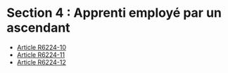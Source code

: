 # Section 4 : Apprenti employé par un ascendant

* [Article R6224-10](./LEGIARTI000018523916.md)
* [Article R6224-11](./LEGIARTI000018523914.md)
* [Article R6224-12](./LEGIARTI000018523912.md)
